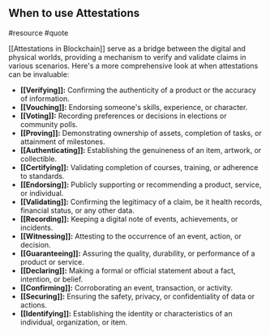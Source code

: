 ## When to use Attestations[​](https://docs.attest.sh/docs/core--concepts/attestations#when-to-use-attestations "Direct link to heading")

#resource #quote 

[[Attestations in Blockchain]] serve as a bridge between the digital and physical worlds, providing a mechanism to verify and validate claims in various scenarios. Here's a more comprehensive look at when attestations can be invaluable:

- **[[Verifying]]:** Confirming the authenticity of a product or the accuracy of information.
- **[[Vouching]]:** Endorsing someone's skills, experience, or character.
- **[[Voting]]:** Recording preferences or decisions in elections or community polls.
- **[[Proving]]:** Demonstrating ownership of assets, completion of tasks, or attainment of milestones.
- **[[Authenticating]]:** Establishing the genuineness of an item, artwork, or collectible.
- **[[Certifying]]:** Validating completion of courses, training, or adherence to standards.
- **[[Endorsing]]:** Publicly supporting or recommending a product, service, or individual.
- **[[Validating]]:** Confirming the legitimacy of a claim, be it health records, financial status, or any other data.
- **[[Recording]]:** Keeping a digital note of events, achievements, or incidents.
- **[[Witnessing]]:** Attesting to the occurrence of an event, action, or decision.
- **[[Guaranteeing]]:** Assuring the quality, durability, or performance of a product or service.
- **[[Declaring]]:** Making a formal or official statement about a fact, intention, or belief.
- **[[Confirming]]:** Corroborating an event, transaction, or activity.
- **[[Securing]]:** Ensuring the safety, privacy, or confidentiality of data or actions.
- **[[Identifying]]:** Establishing the identity or characteristics of an individual, organization, or item.